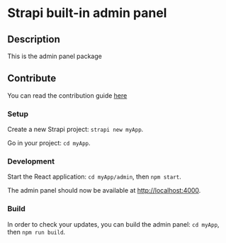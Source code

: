 # Strapi built-in admin panel

## Description

This is the admin panel package

## Contribute

You can read the contribution guide [here](../../../CONTRIBUTING.md)

### Setup

Create a new Strapi project: `strapi new myApp`.

Go in your project: `cd myApp`.

### Development

Start the React application: `cd myApp/admin`, then `npm start`.

The admin panel should now be available at [http://localhost:4000](http://localhost:4000).

### Build

In order to check your updates, you can build the admin panel: `cd myApp`, then `npm run build`.
